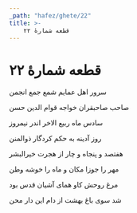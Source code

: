 ```yaml
---
_path: "hafez/ghete/22"
title: >-
    قطعه شمارهٔ ۲۲
---
```

# قطعه شمارهٔ ۲۲

<div class="b" id="bn1"><div class="m1"><p>سرور اهل عمایم شمع جمع انجمن</p></div>
<div class="m2"><p>صاحب صاحبقران خواجه قوام الدین حسن</p></div></div>
<div class="b" id="bn2"><div class="m1"><p>سادس ماه ربیع الاخر اندر نیمروز</p></div>
<div class="m2"><p>روز آدینه به حکم کردگار ذوالمنن</p></div></div>
<div class="b" id="bn3"><div class="m1"><p>هفتصد و پنجاه و چار از هجرت خیرالبشر</p></div>
<div class="m2"><p>مهر را جوزا مکان و ماه را خوشه وطن</p></div></div>
<div class="b" id="bn4"><div class="m1"><p>مرغ روحش کاو همای آشیان قدس بود</p></div>
<div class="m2"><p>شد سوی باغ بهشت از دام این دار محن</p></div></div>
